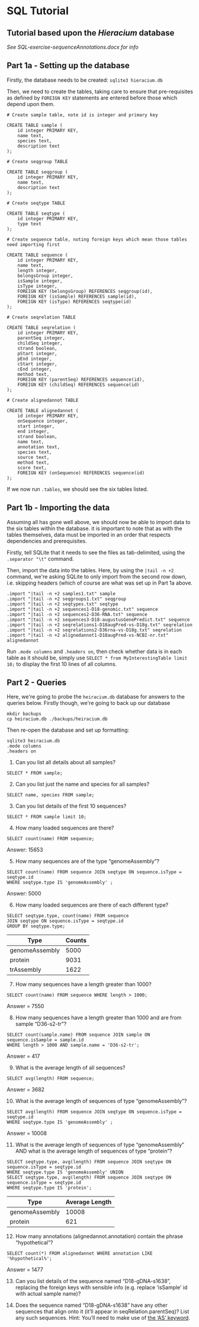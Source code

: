 # SQL Tutorial
## Tutorial based upon the *Hieracium* database

_See SQL-exercise-sequenceAnnotations.docx for info_

## Part 1a - Setting up the database

Firstly, the database needs to be created: `sqlite3 hieracium.db`

Then, we need to create the tables, taking care to ensure that pre-requisites as defined by `FOREIGN KEY` statements are entered before those which depend upon them.

```
# Create sample table, note id is integer and primary key

CREATE TABLE sample (
	id integer PRIMARY KEY,
	name text,
	species text,
	description text
);
```

```
# Create seqgroup TABLE

CREATE TABLE seqgroup (
	id integer PRIMARY KEY,
	name text,
	description text
);
```

```
# Create seqtype TABLE

CREATE TABLE seqtype (
	id integer PRIMARY KEY,
	type text
);
```

```
# Create sequence table, noting foreign keys which mean those tables need importing first

CREATE TABLE sequence (
	id integer PRIMARY KEY,
	name text,
	length integer,
	belongsGroup integer,
	isSample integer,
	isType integer,
	FOREIGN KEY (belongsGroup) REFERENCES seqgroup(id),
	FOREIGN KEY (isSample) REFERENCES sample(id),
	FOREIGN KEY (isType) REFERENCES seqtype(id)
);
```

```
# Create seqrelation TABLE

CREATE TABLE seqrelation (
	id integer PRIMARY KEY,
	parentSeq integer,
	childSeq integer,
	strand boolean,
	pStart integer,
	pEnd integer,
	cStart integer,
	cEnd integer,
	method text,
	FOREIGN KEY (parentSeq) REFERENCES sequence(id),
	FOREIGN KEY (childSeq) REFERENCES sequence(id)
);
```

```
# Create alignedannot TABLE

CREATE TABLE alignedannot (
	id integer PRIMARY KEY,
	onSequence integer,
	start integer,
	end integer,
	strand boolean,
	name text,
	annotation text,
	species text,
	source text,
	method text,
	score text,
	FOREIGN KEY (onSequence) REFERENCES sequence(id)
);
```

If we now run `.tables`, we should see the six tables listed.

## Part 1b - Importing the data
Assuming all has gone well above, we should now be able to import data to the six tables within the database. it is important to note that as with the tables themselves, data must be imported in an order that respects dependencies and prerequisites.

Firstly, tell SQLite that it needs to see the files as tab-delimited, using the `.separator "\t"` command.

Then, import the data into the tables. Here, by using the `|tail -n +2` command, we're asking SQLite to only import from the second row down, i.e. skipping headers (which of course are what was set up in Part 1a above.

```
.import "|tail -n +2 samples1.txt" sample
.import "|tail -n +2 seqgroups1.txt" seqgroup
.import "|tail -n +2 seqtypes.txt" seqtype
.import "|tail -n +2 sequences1-D18-genomic.txt" sequence
.import "|tail -n +2 sequences2-D36-RNA.txt" sequence
.import "|tail -n +2 sequences3-D18-augustusGenePredict.txt" sequence
.import "|tail -n +2 seqrelations1-D18augPred-vs-D18g.txt" seqrelation
.import "|tail -n +2 seqrelations2-D36rna-vs-D18g.txt" seqrelation
.import "|tail -n +2 alignedannot1-D18augPred-vs-NCBI-nr.txt" alignedannot
```
Run `.mode columns` and `.headers on`, then check whether data is in each table as it should be, simply use `SELECT * from MyInterestingTable limit 10;` to display the first 10 lines of all columns.

## Part 2 - Queries
Here, we're going to probe the `heiracium.db` database for answers to the queries below. Firstly though, we're going to back up our database

```
mkdir backups
cp heiracium.db ./backups/heiracium.db
```
Then re-open the database and set up formatting:

```
sqlite3 heiracium.db
.mode columns
.headers on
```

1.	Can you list all details about all samples?  

```
SELECT * FROM sample;
```

2.	Can you list just the name and species for all samples? 

```
SELECT name, species FROM sample;
```


3.	Can you list details of the first 10 sequences?

```
SELECT * FROM sample limit 10;
```

4.	How many loaded sequences are there?

```
SELECT count(name) FROM sequence;
```

  Answer: 15653
	
5.	How many sequences are of the type “genomeAssembly”?

```
SELECT count(name) FROM sequence JOIN seqtype ON sequence.isType = seqtype.id 
WHERE seqtype.type IS 'genomeAssembly' ;
```
   Answer: 5000
   
6.	How many loaded sequences are there of each different type? 

```
SELECT seqtype.type, count(name) FROM sequence 
JOIN seqtype ON sequence.isType = seqtype.id 
GROUP BY seqtype.type;
```

| Type | Counts |
| --- | --- |
| genomeAssembly | 5000 |
| protein | 9031 |
| trAssembly | 1622 |


7.	How many sequences have a length greater than 1000?

```
SELECT count(name) FROM sequence WHERE length > 1000;
```
   Answer = 7550
   
8.	How many sequences have a length greater than 1000 and are from sample “D36-s2-tr”?

```
SELECT count(sample.name) FROM sequence JOIN sample ON sequence.isSample = sample.id 
WHERE length > 1000 AND sample.name = 'D36-s2-tr';
```
   Answer = 417
   
9.	What is the average length of all sequences?

```
SELECT avg(length) FROM sequence;
```
   Answer = 3682
   
10.	What is the average length of sequences of type “genomeAssembly”?

```
SELECT avg(length) FROM sequence JOIN seqtype ON sequence.isType = seqtype.id 
WHERE seqtype.type IS 'genomeAssembly' ;
```
   Answer = 10008
   
11.	What is the average length of sequences of type “genomeAssembly” AND what is the average length of sequences of type “protein”? 

```
SELECT seqtype.type, avg(length) FROM sequence JOIN seqtype ON sequence.isType = seqtype.id 
WHERE seqtype.type IS 'genomeAssembly' UNION
SELECT seqtype.type, avg(length) FROM sequence JOIN seqtype ON sequence.isType = seqtype.id 
WHERE seqtype.type IS 'protein';
```

| Type | Average Length |
| --- | --- |
| genomeAssembly | 10008 |
| protein | 621 |

12.	How many annotations (alignedannot.annotation) contain the phrase “hypothetical”?

```
SELECT count(*) FROM alignedannot WHERE annotation LIKE '%hypothetical%';
```
   Answer = 1477
   
13.	Can you list details of the sequence named “D18-gDNA-s1638”, replacing the foreign keys with sensible info (e.g. replace ‘isSample’ id with actual sample name)?  


14.	Does the sequence named “D18-gDNA-s1638” have any other sequences that align onto it (it’ll appear in seqRelation.parentSeq)?  List any such sequences. 
Hint: You’ll need to make use of [the ‘AS’ keyword](https://www.w3schools.com/sql/sql_alias.asp).


